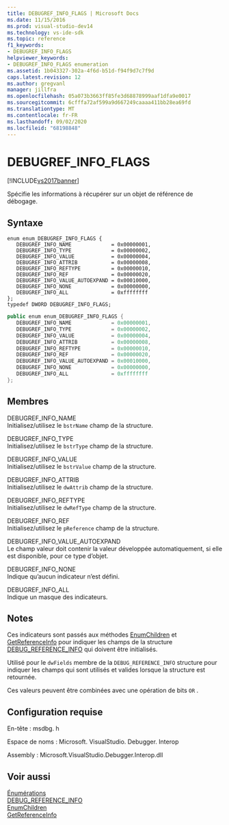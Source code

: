 ```yaml
---
title: DEBUGREF_INFO_FLAGS | Microsoft Docs
ms.date: 11/15/2016
ms.prod: visual-studio-dev14
ms.technology: vs-ide-sdk
ms.topic: reference
f1_keywords:
- DEBUGREF_INFO_FLAGS
helpviewer_keywords:
- DEBUGREF_INFO_FLAGS enumeration
ms.assetid: 1b043327-302a-4f6d-b51d-f94f9d7c7f9d
caps.latest.revision: 12
ms.author: gregvanl
manager: jillfra
ms.openlocfilehash: 05a073b3663ff85fe3d68878999aaf1dfa9e0017
ms.sourcegitcommit: 6cfffa72af599a9d667249caaaa411bb28ea69fd
ms.translationtype: MT
ms.contentlocale: fr-FR
ms.lasthandoff: 09/02/2020
ms.locfileid: "68198848"
---
```

# <a name="debugref_info_flags"></a>DEBUGREF_INFO_FLAGS
[!INCLUDE[vs2017banner](../../../includes/vs2017banner.md)]

Spécifie les informations à récupérer sur un objet de référence de débogage.  
  
## <a name="syntax"></a>Syntaxe  
  
```cpp#  
enum enum_DEBUGREF_INFO_FLAGS {   
   DEBUGREF_INFO_NAME             = 0x00000001,  
   DEBUGREF_INFO_TYPE             = 0x00000002,  
   DEBUGREF_INFO_VALUE            = 0x00000004,  
   DEBUGREF_INFO_ATTRIB           = 0x00000008,  
   DEBUGREF_INFO_REFTYPE          = 0x00000010,  
   DEBUGREF_INFO_REF              = 0x00000020,  
   DEBUGREF_INFO_VALUE_AUTOEXPAND = 0x00010000,  
   DEBUGREF_INFO_NONE             = 0x00000000,  
   DEBUGREF_INFO_ALL              = 0xffffffff  
};  
typedef DWORD DEBUGREF_INFO_FLAGS;  
```  
  
```csharp  
public enum enum_DEBUGREF_INFO_FLAGS {   
   DEBUGREF_INFO_NAME             = 0x00000001,  
   DEBUGREF_INFO_TYPE             = 0x00000002,  
   DEBUGREF_INFO_VALUE            = 0x00000004,  
   DEBUGREF_INFO_ATTRIB           = 0x00000008,  
   DEBUGREF_INFO_REFTYPE          = 0x00000010,  
   DEBUGREF_INFO_REF              = 0x00000020,  
   DEBUGREF_INFO_VALUE_AUTOEXPAND = 0x00010000,  
   DEBUGREF_INFO_NONE             = 0x00000000,  
   DEBUGREF_INFO_ALL              = 0xffffffff  
};  
```  
  
## <a name="members"></a>Membres  
 DEBUGREF_INFO_NAME  
 Initialisez/utilisez le `bstrName` champ de la structure.  
  
 DEBUGREF_INFO_TYPE  
 Initialisez/utilisez le `bstrType` champ de la structure.  
  
 DEBUGREF_INFO_VALUE  
 Initialisez/utilisez le `bstrValue` champ de la structure.  
  
 DEBUGREF_INFO_ATTRIB  
 Initialisez/utilisez le `dwAttrib` champ de la structure.  
  
 DEBUGREF_INFO_REFTYPE  
 Initialisez/utilisez le `dwRefType` champ de la structure.  
  
 DEBUGREF_INFO_REF  
 Initialisez/utilisez le `pReference` champ de la structure.  
  
 DEBUGREF_INFO_VALUE_AUTOEXPAND  
 Le champ valeur doit contenir la valeur développée automatiquement, si elle est disponible, pour ce type d’objet.  
  
 DEBUGREF_INFO_NONE  
 Indique qu’aucun indicateur n’est défini.  
  
 DEBUGREF_INFO_ALL  
 Indique un masque des indicateurs.  
  
## <a name="remarks"></a>Notes  
 Ces indicateurs sont passés aux méthodes [EnumChildren](../../../extensibility/debugger/reference/idebugreference2-enumchildren.md) et [GetReferenceInfo](../../../extensibility/debugger/reference/idebugreference2-getreferenceinfo.md) pour indiquer les champs de la structure [DEBUG_REFERENCE_INFO](../../../extensibility/debugger/reference/debug-reference-info.md) qui doivent être initialisés.  
  
 Utilisé pour le `dwFields` membre de la `DEBUG_REFERENCE_INFO` structure pour indiquer les champs qui sont utilisés et valides lorsque la structure est retournée.  
  
 Ces valeurs peuvent être combinées avec une opération de bits `OR` .  
  
## <a name="requirements"></a>Configuration requise  
 En-tête : msdbg. h  
  
 Espace de noms : Microsoft. VisualStudio. Debugger. Interop  
  
 Assembly : Microsoft.VisualStudio.Debugger.Interop.dll  
  
## <a name="see-also"></a>Voir aussi  
 [Énumérations](../../../extensibility/debugger/reference/enumerations-visual-studio-debugging.md)   
 [DEBUG_REFERENCE_INFO](../../../extensibility/debugger/reference/debug-reference-info.md)   
 [EnumChildren](../../../extensibility/debugger/reference/idebugreference2-enumchildren.md)   
 [GetReferenceInfo](../../../extensibility/debugger/reference/idebugreference2-getreferenceinfo.md)

